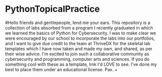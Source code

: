 # PythonTopicalPractice
  
#Hello friends and gentlepeople, lend me your ears. This repository is a collection of labs absorbed from a program I recently graduated in which we learned the basics of Python for Cybersecurity. I was to make clear we were encouraged by our school to incorporate the labs into our portfolios, and I want to give due credit to the team at ThriveDX for the skeletal lab templates which I have now taken and made my own, and shared, as per their wise advice. I'm excited to join such a collaborative community as cybersecurity and programming, computer arts and sciences. If you do something cool with these as a template, lmk I'd LOVE to see. I've done my best to place them under an educational license. Pax. +

